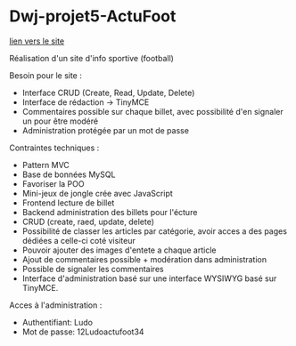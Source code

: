 # Dwj-projet5-ActuFoot
[lien vers le site](http://projet5.lb-developpeur.fr/)
<p>Réalisation d'un site d'info sportive (football)</p>
<p>Besoin pour le site :</p>
<ul>
	<li>Interface CRUD (Create, Read, Update, Delete)</li>
	<li>Interface de rédaction -> TinyMCE</li>
	<li>Commentaires possible sur chaque billet, avec possibilité d'en signaler un pour être modéré</li>
	<li>Administration protégée par un mot de passe</li>
</ul>
<p>Contraintes techniques :</p>
<ul>
	<li>Pattern MVC</li>
	<li>Base de bonnées MySQL</li>
	<li>Favoriser la POO</li>
	<li>Mini-jeux de jongle crée avec JavaScript</li>
	<li>Frontend lecture de billet</li>
	<li>Backend administration des billets pour l'écture</li>
	<li>CRUD (create, raed, update, delete)</li>
	<li>Possibilité de classer les articles par catégorie, avoir acces a des pages dédiées a celle-ci coté visiteur</li>
	<li>Pouvoir ajouter des images d'entete a chaque article</li>
	<li>Ajout de commentaires possible + modération dans administration</li>
	<li>Possible de signaler les commentaires</li>
	<li>Interface d'administration basé sur une interface WYSIWYG basé sur TinyMCE.</li>
</ul>
<p>Acces à l'administration :</p>
<ul>
	<li>Authentifiant: Ludo</li>
	<li>Mot de passe: 12Ludoactufoot34</li>

